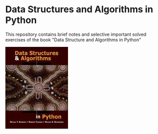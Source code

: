 # Data Structures and Algorithms in Python 

This repository contains brief notes and selective important solved exercises of the book "Data Structure and Algorithms in Python"

![Book_Image](/images/image.jpg)